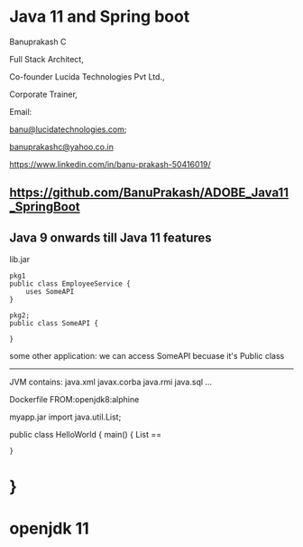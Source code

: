 # Java 11 and Spring boot


Banuprakash C

Full Stack Architect,

Co-founder Lucida Technologies Pvt Ltd.,

Corporate Trainer,

Email: 

banu@lucidatechnologies.com; 

banuprakashc@yahoo.co.in

https://www.linkedin.com/in/banu-prakash-50416019/

https://github.com/BanuPrakash/ADOBE_Java11_SpringBoot
-----------------------------------------------------------

Java 9 onwards till Java 11 features
-------------------------------------

lib.jar
	
	pkg1
	public class EmployeeService {
		uses SomeAPI
	}

	pkg2;
	public class SomeAPI {

	}


some other application:
	we can access SomeAPI becuase it's Public class

----------------
JVM contains:
java.xml
javax.corba
java.rmi
java.sql
...

Dockerfile
FROM:openjdk8:alphine

myapp.jar
import java.util.List;

public class HelloWorld {
	main() {
		List<String> ==

	}
}
==================================================================
openjdk 11
==================================================================

